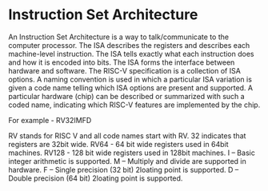 # Instruction Set Architecture
An Instruction Set Architecture is a way to talk/communicate to the computer processor. The ISA describes the registers and describes each machine-level instruction. The ISA tells exactly what each instruction does and how it is encoded into bits. The ISA forms the interface between hardware and software. 
The RISC-V specification is a collection of ISA options. A naming convention is used in which a particular ISA variation is given a code name telling which ISA options are present and supported. A particular hardware (chip) can be described or summarized with such a coded name, indicating which RISC-V features are implemented by the chip.

For example - RV32IMFD

RV stands for RISC V and all code names start with RV.
32 indicates that registers are 32bit wide.
RV64 - 64 bit wide registers used in 64bit machines.
RV128 - 128 bit wide registers used in 128bit machines.
I – Basic integer arithmetic is supported.
M – Multiply and divide are supported in hardware.
F – Single precision (32 bit) 2loating point is supported.
D – Double precision (64 bit) 2loating point is supported.
